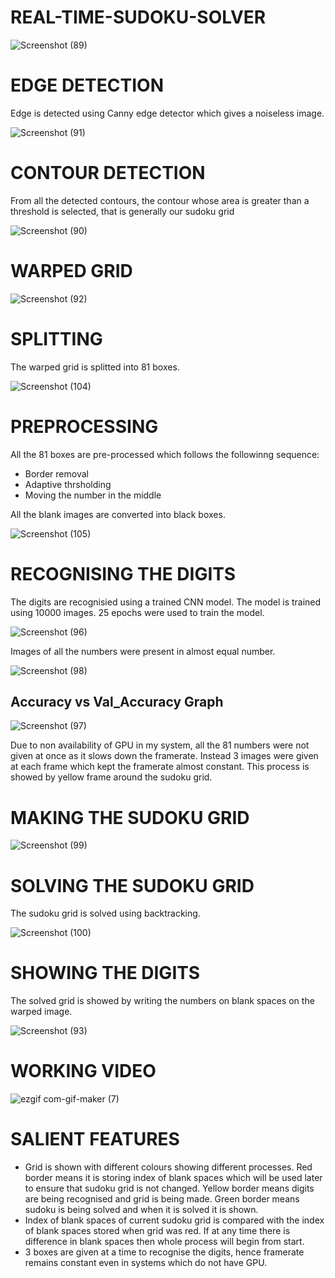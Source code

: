 # REAL-TIME-SUDOKU-SOLVER

![Screenshot (89)](https://user-images.githubusercontent.com/60431758/113689933-7b4aa280-96e8-11eb-838a-4726d47abf68.png)<br>


# EDGE DETECTION

Edge is detected using Canny edge detector which gives a noiseless image.

![Screenshot (91)](https://user-images.githubusercontent.com/60431758/113690017-974e4400-96e8-11eb-94f9-eecd3a99fb93.png)<br>


# CONTOUR DETECTION

From all the detected contours, the contour whose area is greater than a threshold is selected, that is generally our sudoku grid

![Screenshot (90)](https://user-images.githubusercontent.com/60431758/113690389-f613bd80-96e8-11eb-8bd7-90ed18f90c57.png)<br>


# WARPED GRID

![Screenshot (92)](https://user-images.githubusercontent.com/60431758/113690716-5276dd00-96e9-11eb-9ee2-d6c633766ee1.png)<br>


# SPLITTING

The warped grid is splitted into 81 boxes.

![Screenshot (104)](https://user-images.githubusercontent.com/60431758/113702144-bfdd3a80-96f6-11eb-9381-4bbc8eb780c6.png)<br>


# PREPROCESSING

All the 81 boxes are pre-processed which follows the followinng sequence:
- Border removal
- Adaptive thrsholding
- Moving the number in the middle

All the blank images are converted into black boxes.

![Screenshot (105)](https://user-images.githubusercontent.com/60431758/113702174-c5d31b80-96f6-11eb-9aef-1e336bdb8614.png)<br>


# RECOGNISING THE DIGITS

The digits are recognisied using a trained CNN model. The model is trained using 10000 images. 25 epochs were used to train the model.

![Screenshot (96)](https://user-images.githubusercontent.com/60431758/113702391-1185c500-96f7-11eb-96f4-eed8c465317e.png)<br>

Images of all the numbers were present in almost equal number.

![Screenshot (98)](https://user-images.githubusercontent.com/60431758/113702559-4d208f00-96f7-11eb-8f6e-6802556e6875.png)<br>

## Accuracy vs Val_Accuracy Graph

![Screenshot (97)](https://user-images.githubusercontent.com/60431758/113704106-590d5080-96f9-11eb-9392-4fa71a1ffd40.png)

Due to non availability of GPU in my system, all the 81 numbers were not given at once as it slows down the framerate. Instead 3 images were given at each frame which kept the framerate almost constant. This process is showed by yellow frame around the sudoku grid.

# MAKING THE SUDOKU GRID

![Screenshot (99)](https://user-images.githubusercontent.com/60431758/113705764-73482e00-96fb-11eb-8b04-df58d3a49871.png)

# SOLVING THE SUDOKU GRID

The sudoku grid is solved using backtracking.

![Screenshot (100)](https://user-images.githubusercontent.com/60431758/113705803-7fcc8680-96fb-11eb-8490-eb37f39519e9.png)

# SHOWING THE DIGITS

The solved grid is showed by writing the numbers on blank spaces on the warped image.

![Screenshot (93)](https://user-images.githubusercontent.com/60431758/113706109-ea7dc200-96fb-11eb-85cd-d71b6bfecf7b.png)

# WORKING VIDEO

![ezgif com-gif-maker (7)](https://user-images.githubusercontent.com/60431758/113706748-ab9c3c00-96fc-11eb-9dc9-49baddc09edd.gif)

# SALIENT FEATURES

- Grid is shown with different colours showing different processes. Red border means it is storing index of blank spaces which will be used later to ensure that sudoku grid is not changed. Yellow border means digits are being recognised and grid is being made. Green border means sudoku is being solved and when it is solved it is shown.
- Index of blank spaces of current sudoku grid is compared with the index of blank spaces stored when grid was red. If at any time there is difference in blank spaces then whole process will begin from start.
- 3 boxes are given at a time to recognise the digits, hence framerate remains constant even in systems which do not have GPU. 






















